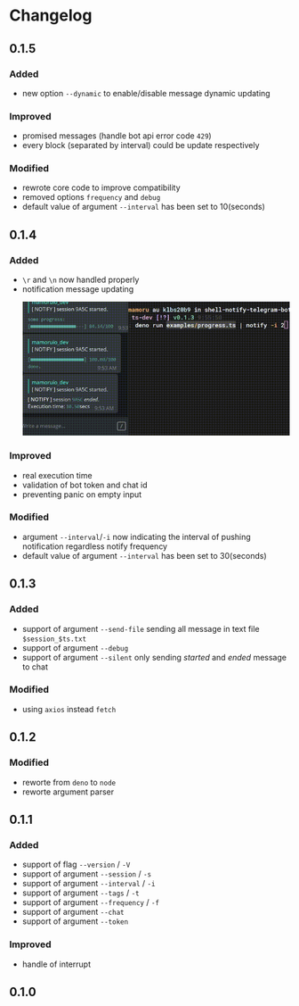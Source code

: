 # Changelog

## 0.1.5

### Added

-   new option `--dynamic` to enable/disable message dynamic updating

### Improved

-   promised messages (handle bot api error code `429`)
-   every block (separated by interval) could be update respectively

### Modified

-   rewrote core code to improve compatibility
-   removed options `frequency` and `debug`
-   default value of argument `--interval` has been set to 10(seconds)

## 0.1.4

### Added

-   `\r` and `\n` now handled properly
-   notification message updating
    <p align="center">
    <img width="550px" src="https://github.com/MamoruDS/shell-notify-telegram-bot/raw/ts-dev/screenshots/preview_20BU0959.gif">
    </p>

### Improved

-   real execution time
-   validation of bot token and chat id
-   preventing panic on empty input

### Modified

-   argument `--interval`/`-i` now indicating the interval of pushing notification regardless notify frequency
-   default value of argument `--interval` has been set to 30(seconds)

## 0.1.3

### Added

-   support of argument `--send-file`
    sending all message in text file `$session_$ts.txt`
-   support of argument `--debug`
-   support of argument `--silent`
    only sending _started_ and _ended_ message to chat

### Modified

-   using `axios` instead `fetch`

## 0.1.2

### Modified

-   reworte from `deno` to `node`
-   reworte argument parser

## 0.1.1

### Added

-   support of flag `--version` / `-V`
-   support of argument `--session` / `-s`
-   support of argument `--interval` / `-i`
-   support of argument `--tags` / `-t`
-   support of argument `--frequency` / `-f`
-   support of argument `--chat`
-   support of argument `--token`

### Improved

-   handle of interrupt

## 0.1.0
